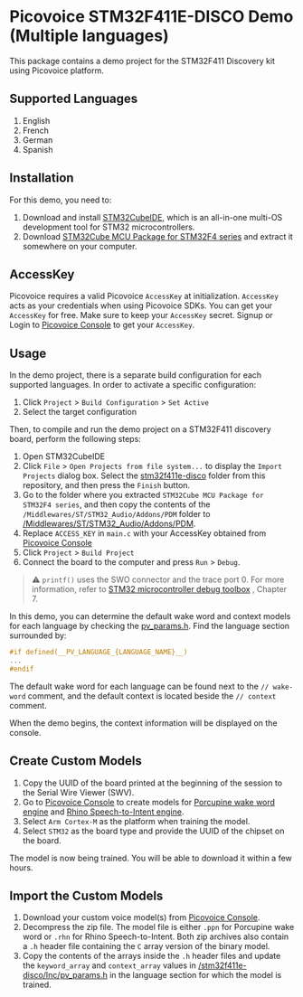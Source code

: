 # Picovoice STM32F411E-DISCO Demo (Multiple languages)

This package contains a demo project for the STM32F411 Discovery kit using Picovoice platform.

## Supported Languages

1. English
2. French
3. German
4. Spanish

## Installation

For this demo, you need to:
<!-- markdown-link-check-disable -->
1. Download and install [STM32CubeIDE](https://www.st.com/en/development-tools/stm32cubeide.html), which is an
   all-in-one multi-OS development tool for STM32 microcontrollers.
2. Download [STM32Cube MCU Package for STM32F4 series](https://www.st.com/en/embedded-software/stm32cubef4.html) and
   extract it somewhere on your computer.
<!-- markdown-link-check-enable -->
## AccessKey

Picovoice requires a valid Picovoice `AccessKey` at initialization. `AccessKey` acts as your credentials when using
Picovoice SDKs.
You can get your `AccessKey` for free. Make sure to keep your `AccessKey` secret.
Signup or Login to [Picovoice Console](https://console.picovoice.ai/) to get your `AccessKey`.

## Usage

In the demo project, there is a separate build configuration for each supported languages. In order to activate a
specific configuration:

1. Click `Project` > `Build Configuration` > `Set Active`
2. Select the target configuration

Then, to compile and run the demo project on a STM32F411 discovery board, perform the following steps:

1. Open STM32CubeIDE
2. Click `File` > `Open Projects from file system...` to display the `Import Projects` dialog box. Select
   the [stm32f411e-disco](./stm32f411e-disco) folder from this repository, and then press the `Finish` button.
3. Go to the folder where you extracted `STM32Cube MCU Package for STM32F4 series`, and then copy the contents of
   the `/Middlewares/ST/STM32_Audio/Addons/PDM` folder
   to [/Middlewares/ST/STM32_Audio/Addons/PDM](./stm32f411e-disco/Middlewares/ST/STM32_Audio/Addons/PDM).
4. Replace `ACCESS_KEY` in `main.c` with your AccessKey obtained from [Picovoice Console](https://console.picovoice.ai/)
5. Click `Project` > `Build Project`
6. Connect the board to the computer and press `Run` > `Debug`.
<!-- markdown-link-check-disable -->
> :warning: `printf()` uses the SWO connector and the trace port 0. For more information, refer
> to [STM32 microcontroller debug toolbox](https://www.st.com/resource/en/application_note/dm00354244-stm32-microcontroller-debug-toolbox-stmicroelectronics.pdf)
> , Chapter 7.
<!-- markdown-link-check-enable -->
In this demo, you can determine the default wake word and context models for each language by checking the [pv_params.h](./stm32f411e-disco/Inc/pv_params.h). Find the language section surrounded by:

```c
#if defined(__PV_LANGUAGE_{LANGUAGE_NAME}__)
...
#endif
```

The default wake word for each language can be found next to the `// wake-word` comment, and the default context is located beside the `// context` comment.

When the demo begins, the context information will be displayed on the console.

## Create Custom Models

1. Copy the UUID of the board printed at the beginning of the session to the Serial Wire Viewer (SWV).
2. Go to [Picovoice Console](https://console.picovoice.ai/) to create models
   for [Porcupine wake word engine](https://picovoice.ai/docs/quick-start/console-porcupine/)
   and [Rhino Speech-to-Intent engine](https://picovoice.ai/docs/quick-start/console-rhino/).
3. Select `Arm Cortex-M` as the platform when training the model.
4. Select `STM32` as the board type and provide the UUID of the chipset on the board.

The model is now being trained. You will be able to download it within a few hours.

## Import the Custom Models

1. Download your custom voice model(s) from [Picovoice Console](https://console.picovoice.ai/).
2. Decompress the zip file. The model file is either `.ppn` for Porcupine wake word or `.rhn` for Rhino
   Speech-to-Intent. Both zip archives also contain a `.h` header file containing the `C` array version of the binary
   model.
3. Copy the contents of the arrays inside the `.h` header files and update the `keyword_array` and `context_array`
   values in [/stm32f411e-disco/Inc/pv_params.h](./stm32f411e-disco/Inc/pv_params.h)  in the language section for which
   the model is trained.
